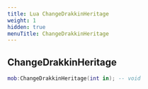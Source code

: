 ```yaml
---
title: Lua ChangeDrakkinHeritage
weight: 1
hidden: true
menuTitle: ChangeDrakkinHeritage
---
```

## ChangeDrakkinHeritage
```lua
mob:ChangeDrakkinHeritage(int in); -- void
```